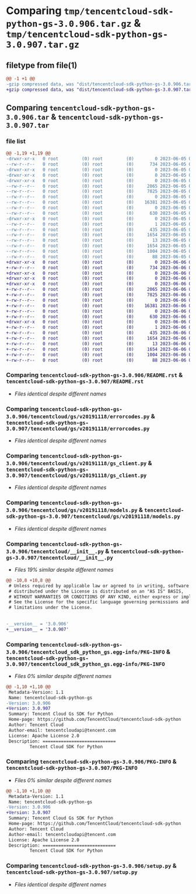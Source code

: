 # Comparing `tmp/tencentcloud-sdk-python-gs-3.0.906.tar.gz` & `tmp/tencentcloud-sdk-python-gs-3.0.907.tar.gz`

## filetype from file(1)

```diff
@@ -1 +1 @@
-gzip compressed data, was "dist/tencentcloud-sdk-python-gs-3.0.906.tar", last modified: Mon Jun  5 00:35:24 2023, max compression
+gzip compressed data, was "dist/tencentcloud-sdk-python-gs-3.0.907.tar", last modified: Tue Jun  6 02:27:39 2023, max compression
```

## Comparing `tencentcloud-sdk-python-gs-3.0.906.tar` & `tencentcloud-sdk-python-gs-3.0.907.tar`

### file list

```diff
@@ -1,19 +1,19 @@
-drwxr-xr-x   0 root         (0) root         (0)        0 2023-06-05 00:35:24.000000 tencentcloud-sdk-python-gs-3.0.906/
--rw-r--r--   0 root         (0) root         (0)      734 2023-06-05 00:35:24.000000 tencentcloud-sdk-python-gs-3.0.906/README.rst
-drwxr-xr-x   0 root         (0) root         (0)        0 2023-06-05 00:35:24.000000 tencentcloud-sdk-python-gs-3.0.906/tencentcloud/
-drwxr-xr-x   0 root         (0) root         (0)        0 2023-06-05 00:35:24.000000 tencentcloud-sdk-python-gs-3.0.906/tencentcloud/gs/
-drwxr-xr-x   0 root         (0) root         (0)        0 2023-06-05 00:35:24.000000 tencentcloud-sdk-python-gs-3.0.906/tencentcloud/gs/v20191118/
--rw-r--r--   0 root         (0) root         (0)     2065 2023-06-05 00:35:24.000000 tencentcloud-sdk-python-gs-3.0.906/tencentcloud/gs/v20191118/errorcodes.py
--rw-r--r--   0 root         (0) root         (0)     7825 2023-06-05 00:35:24.000000 tencentcloud-sdk-python-gs-3.0.906/tencentcloud/gs/v20191118/gs_client.py
--rw-r--r--   0 root         (0) root         (0)        0 2023-06-05 00:35:24.000000 tencentcloud-sdk-python-gs-3.0.906/tencentcloud/gs/v20191118/__init__.py
--rw-r--r--   0 root         (0) root         (0)    16381 2023-06-05 00:35:24.000000 tencentcloud-sdk-python-gs-3.0.906/tencentcloud/gs/v20191118/models.py
--rw-r--r--   0 root         (0) root         (0)        0 2023-06-05 00:35:24.000000 tencentcloud-sdk-python-gs-3.0.906/tencentcloud/gs/__init__.py
--rw-r--r--   0 root         (0) root         (0)      630 2023-06-05 00:35:24.000000 tencentcloud-sdk-python-gs-3.0.906/tencentcloud/__init__.py
-drwxr-xr-x   0 root         (0) root         (0)        0 2023-06-05 00:35:24.000000 tencentcloud-sdk-python-gs-3.0.906/tencentcloud_sdk_python_gs.egg-info/
--rw-r--r--   0 root         (0) root         (0)        1 2023-06-05 00:35:24.000000 tencentcloud-sdk-python-gs-3.0.906/tencentcloud_sdk_python_gs.egg-info/dependency_links.txt
--rw-r--r--   0 root         (0) root         (0)      435 2023-06-05 00:35:24.000000 tencentcloud-sdk-python-gs-3.0.906/tencentcloud_sdk_python_gs.egg-info/SOURCES.txt
--rw-r--r--   0 root         (0) root         (0)     1654 2023-06-05 00:35:24.000000 tencentcloud-sdk-python-gs-3.0.906/tencentcloud_sdk_python_gs.egg-info/PKG-INFO
--rw-r--r--   0 root         (0) root         (0)       13 2023-06-05 00:35:24.000000 tencentcloud-sdk-python-gs-3.0.906/tencentcloud_sdk_python_gs.egg-info/top_level.txt
--rw-r--r--   0 root         (0) root         (0)     1654 2023-06-05 00:35:24.000000 tencentcloud-sdk-python-gs-3.0.906/PKG-INFO
--rw-r--r--   0 root         (0) root         (0)     1004 2023-06-05 00:35:24.000000 tencentcloud-sdk-python-gs-3.0.906/setup.py
--rw-r--r--   0 root         (0) root         (0)       88 2023-06-05 00:35:24.000000 tencentcloud-sdk-python-gs-3.0.906/setup.cfg
+drwxr-xr-x   0 root         (0) root         (0)        0 2023-06-06 02:27:39.000000 tencentcloud-sdk-python-gs-3.0.907/
+-rw-r--r--   0 root         (0) root         (0)      734 2023-06-06 02:27:39.000000 tencentcloud-sdk-python-gs-3.0.907/README.rst
+drwxr-xr-x   0 root         (0) root         (0)        0 2023-06-06 02:27:39.000000 tencentcloud-sdk-python-gs-3.0.907/tencentcloud/
+drwxr-xr-x   0 root         (0) root         (0)        0 2023-06-06 02:27:39.000000 tencentcloud-sdk-python-gs-3.0.907/tencentcloud/gs/
+drwxr-xr-x   0 root         (0) root         (0)        0 2023-06-06 02:27:39.000000 tencentcloud-sdk-python-gs-3.0.907/tencentcloud/gs/v20191118/
+-rw-r--r--   0 root         (0) root         (0)     2065 2023-06-06 02:27:39.000000 tencentcloud-sdk-python-gs-3.0.907/tencentcloud/gs/v20191118/errorcodes.py
+-rw-r--r--   0 root         (0) root         (0)     7825 2023-06-06 02:27:39.000000 tencentcloud-sdk-python-gs-3.0.907/tencentcloud/gs/v20191118/gs_client.py
+-rw-r--r--   0 root         (0) root         (0)        0 2023-06-06 02:27:39.000000 tencentcloud-sdk-python-gs-3.0.907/tencentcloud/gs/v20191118/__init__.py
+-rw-r--r--   0 root         (0) root         (0)    16381 2023-06-06 02:27:39.000000 tencentcloud-sdk-python-gs-3.0.907/tencentcloud/gs/v20191118/models.py
+-rw-r--r--   0 root         (0) root         (0)        0 2023-06-06 02:27:39.000000 tencentcloud-sdk-python-gs-3.0.907/tencentcloud/gs/__init__.py
+-rw-r--r--   0 root         (0) root         (0)      630 2023-06-06 02:27:39.000000 tencentcloud-sdk-python-gs-3.0.907/tencentcloud/__init__.py
+drwxr-xr-x   0 root         (0) root         (0)        0 2023-06-06 02:27:39.000000 tencentcloud-sdk-python-gs-3.0.907/tencentcloud_sdk_python_gs.egg-info/
+-rw-r--r--   0 root         (0) root         (0)        1 2023-06-06 02:27:39.000000 tencentcloud-sdk-python-gs-3.0.907/tencentcloud_sdk_python_gs.egg-info/dependency_links.txt
+-rw-r--r--   0 root         (0) root         (0)      435 2023-06-06 02:27:39.000000 tencentcloud-sdk-python-gs-3.0.907/tencentcloud_sdk_python_gs.egg-info/SOURCES.txt
+-rw-r--r--   0 root         (0) root         (0)     1654 2023-06-06 02:27:39.000000 tencentcloud-sdk-python-gs-3.0.907/tencentcloud_sdk_python_gs.egg-info/PKG-INFO
+-rw-r--r--   0 root         (0) root         (0)       13 2023-06-06 02:27:39.000000 tencentcloud-sdk-python-gs-3.0.907/tencentcloud_sdk_python_gs.egg-info/top_level.txt
+-rw-r--r--   0 root         (0) root         (0)     1654 2023-06-06 02:27:39.000000 tencentcloud-sdk-python-gs-3.0.907/PKG-INFO
+-rw-r--r--   0 root         (0) root         (0)     1004 2023-06-06 02:27:39.000000 tencentcloud-sdk-python-gs-3.0.907/setup.py
+-rw-r--r--   0 root         (0) root         (0)       88 2023-06-06 02:27:39.000000 tencentcloud-sdk-python-gs-3.0.907/setup.cfg
```

### Comparing `tencentcloud-sdk-python-gs-3.0.906/README.rst` & `tencentcloud-sdk-python-gs-3.0.907/README.rst`

 * *Files identical despite different names*

### Comparing `tencentcloud-sdk-python-gs-3.0.906/tencentcloud/gs/v20191118/errorcodes.py` & `tencentcloud-sdk-python-gs-3.0.907/tencentcloud/gs/v20191118/errorcodes.py`

 * *Files identical despite different names*

### Comparing `tencentcloud-sdk-python-gs-3.0.906/tencentcloud/gs/v20191118/gs_client.py` & `tencentcloud-sdk-python-gs-3.0.907/tencentcloud/gs/v20191118/gs_client.py`

 * *Files identical despite different names*

### Comparing `tencentcloud-sdk-python-gs-3.0.906/tencentcloud/gs/v20191118/models.py` & `tencentcloud-sdk-python-gs-3.0.907/tencentcloud/gs/v20191118/models.py`

 * *Files identical despite different names*

### Comparing `tencentcloud-sdk-python-gs-3.0.906/tencentcloud/__init__.py` & `tencentcloud-sdk-python-gs-3.0.907/tencentcloud/__init__.py`

 * *Files 19% similar despite different names*

```diff
@@ -10,8 +10,8 @@
 # Unless required by applicable law or agreed to in writing, software
 # distributed under the License is distributed on an "AS IS" BASIS,
 # WITHOUT WARRANTIES OR CONDITIONS OF ANY KIND, either express or implied.
 # See the License for the specific language governing permissions and
 # limitations under the License.
 
 
-__version__ = '3.0.906'
+__version__ = '3.0.907'
```

### Comparing `tencentcloud-sdk-python-gs-3.0.906/tencentcloud_sdk_python_gs.egg-info/PKG-INFO` & `tencentcloud-sdk-python-gs-3.0.907/tencentcloud_sdk_python_gs.egg-info/PKG-INFO`

 * *Files 0% similar despite different names*

```diff
@@ -1,10 +1,10 @@
 Metadata-Version: 1.1
 Name: tencentcloud-sdk-python-gs
-Version: 3.0.906
+Version: 3.0.907
 Summary: Tencent Cloud Gs SDK for Python
 Home-page: https://github.com/TencentCloud/tencentcloud-sdk-python
 Author: Tencent Cloud
 Author-email: tencentcloudapi@tencent.com
 License: Apache License 2.0
 Description: ============================
         Tencent Cloud SDK for Python
```

### Comparing `tencentcloud-sdk-python-gs-3.0.906/PKG-INFO` & `tencentcloud-sdk-python-gs-3.0.907/PKG-INFO`

 * *Files 0% similar despite different names*

```diff
@@ -1,10 +1,10 @@
 Metadata-Version: 1.1
 Name: tencentcloud-sdk-python-gs
-Version: 3.0.906
+Version: 3.0.907
 Summary: Tencent Cloud Gs SDK for Python
 Home-page: https://github.com/TencentCloud/tencentcloud-sdk-python
 Author: Tencent Cloud
 Author-email: tencentcloudapi@tencent.com
 License: Apache License 2.0
 Description: ============================
         Tencent Cloud SDK for Python
```

### Comparing `tencentcloud-sdk-python-gs-3.0.906/setup.py` & `tencentcloud-sdk-python-gs-3.0.907/setup.py`

 * *Files identical despite different names*

